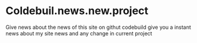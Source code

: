 # Coldebuil.news.new.project
Give news about the news of this site on githut codebuild
give you a instant news about my site news and any change in current project
